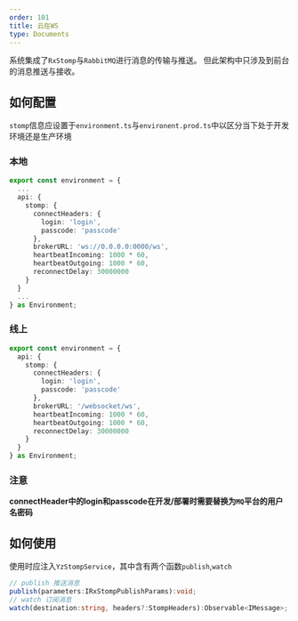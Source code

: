 ```yaml
---
order: 101
title: 云在WS
type: Documents
---
```


系统集成了`RxStomp`与`RabbitMQ`进行消息的传输与推送。 但此架构中只涉及到前台的消息推送与接收。

## 如何配置

`stomp`信息应设置于`environment.ts`与`environent.prod.ts`中以区分当下处于开发环境还是生产环境

### 本地
```ts
export const environment = {
  ...
  api: {
    stomp: {
      connectHeaders: {
        login: 'login',
        passcode: 'passcode'
      },
      brokerURL: 'ws://0.0.0.0:0000/ws',
      heartbeatIncoming: 1000 * 60,
      heartbeatOutgoing: 1000 * 60,
      reconnectDelay: 30000000
    }
  }
  ...
} as Environment;
```
### 线上

```ts
export const environment = {
  api: {
    stomp: {
      connectHeaders: {
        login: 'login',
        passcode: 'passcode'
      },
      brokerURL: '/websocket/ws',
      heartbeatIncoming: 1000 * 60,
      heartbeatOutgoing: 1000 * 60,
      reconnectDelay: 30000000
    }
  }
} as Environment;
```

### 注意

**connectHeader中的login和passcode在开发/部署时需要替换为`MQ`平台的用户名密码**


## 如何使用
使用时应注入`YzStompService`，其中含有两个函数`publish`,`watch`

```ts
// publish 推送消息
publish(parameters:IRxStompPublishParams):void;
// watch 订阅消息
watch(destination:string, headers?:StompHeaders):Observable<IMessage>;
```
